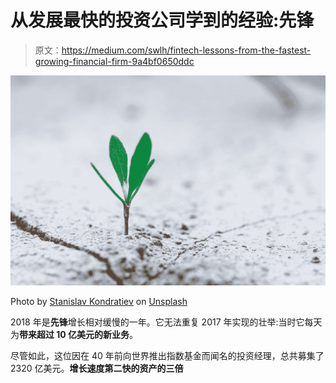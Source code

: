 # 从发展最快的投资公司学到的经验:先锋

> 原文：<https://medium.com/swlh/fintech-lessons-from-the-fastest-growing-financial-firm-9a4bf0650ddc>

![](img/1e896d7d889bdd6bc7b87bc75b3928c2.png)

Photo by [Stanislav Kondratiev](https://unsplash.com/@technobulka?utm_source=medium&utm_medium=referral) on [Unsplash](https://unsplash.com?utm_source=medium&utm_medium=referral)

2018 年是**先锋**增长相对缓慢的一年。它无法重复 2017 年实现的壮举:当时它每天为**带来超过 10 亿美元的新业务**。

尽管如此，这位因在 40 年前向世界推出指数基金而闻名的投资经理，总共募集了 2320 亿美元。**增长速度第二快的资产的三倍**